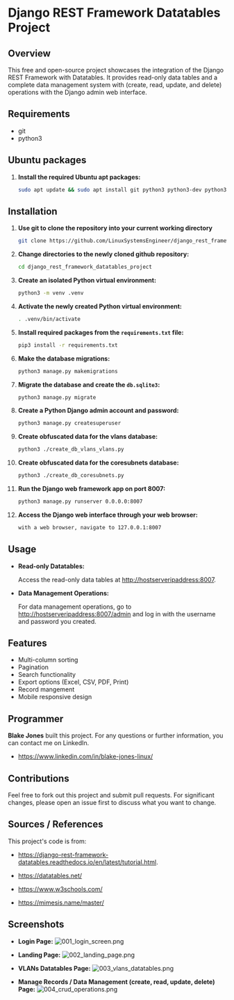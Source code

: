 # Django REST Framework Datatables Project

## Overview
This free and open-source project showcases the integration of the Django REST Framework with Datatables. It provides read-only data tables and a complete data management system with (create, read, update, and delete) operations with the Django admin web interface.

## Requirements
- git
- python3

## Ubuntu packages

1. **Install the required Ubuntu apt packages:**

    ```bash
    sudo apt update && sudo apt install git python3 python3-dev python3-venv -y
    ```

## Installation

1. **Use git to clone the repository into your current working directory**

    ```bash
    git clone https://github.com/LinuxSystemsEngineer/django_rest_framework_datatables_project.git
    ```
2. **Change directories to the newly cloned github repository:**

    ```bash
    cd django_rest_framework_datatables_project
    ```

3. **Create an isolated Python virtual environment:**

    ```bash
    python3 -m venv .venv
    ```

4. **Activate the newly created Python virtual environment:**

    ```bash
    . .venv/bin/activate
    ```

5. **Install required packages from the `requirements.txt` file:**

    ```bash
    pip3 install -r requirements.txt
    ```

6. **Make the database migrations:**

    ```bash
    python3 manage.py makemigrations
    ```

7. **Migrate the database and create the `db.sqlite3`:**

    ```bash
    python3 manage.py migrate
    ```

8. **Create a Python Django admin account and password:**

    ```bash
    python3 manage.py createsuperuser
    ```

9. **Create obfuscated data for the vlans database:**

    ```bash
    python3 ./create_db_vlans_vlans.py 
    ```

10. **Create obfuscated data for the coresubnets database:**

    ```bash
    python3 ./create_db_coresubnets.py
    ```

11. **Run the Django web framework app on port 8007:**

    ```bash
    python3 manage.py runserver 0.0.0.0:8007
    ```

12. **Access the Django web interface through your web browser:**

    ```bash
    with a web browser, navigate to 127.0.0.1:8007
    ```

## Usage

- **Read-only Datatables:**

    Access the read-only data tables at [http://hostserveripaddress:8007](http://hostserveripaddress:8007).

- **Data Management Operations:**

    For data management operations, go to [http://hostserveripaddress:8007/admin](http://hostserveripaddress:8007/admin) and log in with the username and password you created.

## Features

- Multi-column sorting
- Pagination
- Search functionality
- Export options (Excel, CSV, PDF, Print)
- Record mangement
- Mobile responsive design

## Programmer
 **Blake Jones** built this project. For any questions or further information, you can contact me on LinkedIn.

* https://www.linkedin.com/in/blake-jones-linux/

## Contributions
Feel free to fork out this project and submit pull requests. For significant changes, please open an issue first to discuss what you want to change.

## Sources / References
This project's code is from:

* https://django-rest-framework-datatables.readthedocs.io/en/latest/tutorial.html.

* https://datatables.net/

* https://www.w3schools.com/

* https://mimesis.name/master/

## Screenshots

- **Login Page:**
![001_login_screen.png](./img/001_login_screen.png)

- **Landing Page:**
![002_landing_page.png](./img/002_landing_page.png)

- **VLANs Datatables Page:**
![003_vlans_datatables.png](./img/003_vlans_datatables.png)

- **Manage Records / Data Management (create, read, update, delete) Page:**
![004_crud_operations.png](./img/004_crud_operations.png)

